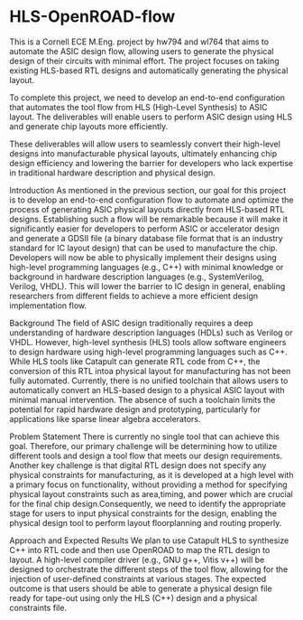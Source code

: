 # HLS-OpenROAD-flow
This is a Cornell ECE M.Eng. project by hw794 and wl764 that aims to automate the ASIC design flow, allowing users to generate the physical design of their circuits with minimal effort. The project focuses on taking existing HLS-based RTL designs and automatically generating the physical layout.

To complete this project, we need to develop an end-to-end configuration that automates the tool flow from HLS (High-Level Synthesis) to ASIC layout. The deliverables will enable users to perform ASIC design using HLS and generate chip layouts more efficiently.

These deliverables will allow users to seamlessly convert their high-level designs into manufacturable physical layouts, ultimately enhancing chip design efficiency and lowering the barrier for developers who lack expertise in traditional hardware description and physical design.

Introduction
As mentioned in the previous section, our goal for this project is to develop an end-to-end configuration flow to automate and optimize the process of generating ASIC physical layouts directly from HLS-based RTL designs. Establishing such a flow will be remarkable because it will make it significantly easier for developers to perform ASIC or accelerator design and generate a GDSII file (a binary database file format that is an industry standard for IC layout design) that can be used to manufacture the chip. Developers will now be able to physically implement their designs using high-level programming languages (e.g., C++) with minimal knowledge or background in hardware description languages (e.g., SystemVerilog, Verilog, VHDL). This will lower the barrier to IC design in general, enabling researchers from different fields to achieve a more efficient design implementation flow.

Background
The field of ASIC design traditionally requires a deep understanding of hardware description languages (HDLs) such as Verilog or VHDL. However, high-level synthesis (HLS) tools allow software engineers to design hardware using high-level programming languages such as C++. While HLS tools like Catapult can generate RTL code from C++, the conversion of this RTL intoa physical layout for manufacturing has not been fully automated. Currently, there is no unified toolchain that allows users to automatically convert an HLS-based design to a physical ASIC layout with minimal manual intervention. The absence of such a toolchain limits the potential for rapid hardware design and prototyping, particularly for applications like sparse linear algebra 
accelerators.

Problem Statement
There is currently no single tool that can achieve this goal. Therefore, our primary challenge will be determining how to utilize different tools and design a tool flow that meets our design requirements. Another key challenge is that digital RTL design does not specify any physical constraints for manufacturing, as it is developed at a high level with a primary focus on functionality, without providing a method for specifying physical layout constraints such as area,timing, and power which are crucial for the final chip design.Consequently, we need to identify the appropriate stage for users to input physical constraints for the design, enabling the physical design tool to perform layout floorplanning and routing properly.

Approach and Expected Results
We plan to use Catapult HLS to synthesize C++ into RTL code and then use OpenROAD to map the RTL design to layout. A high-level compiler driver (e.g., GNU g++, Vitis v++) will be designed to orchestrate the different steps of the tool flow, allowing for the injection of user-defined constraints at various stages. The expected outcome is that users should be able to generate a physical design file ready for tape-out using only the HLS (C++) design and a physical constraints file.
